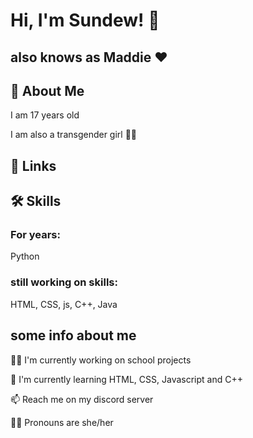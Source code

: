 
# Hi, I'm Sundew! 👋
## also knows as Maddie ❤️


## 🚀 About Me
I am 17 years old

I am also a transgender girl 🏳️‍⚧️

## 🔗 Links

## 🛠 Skills
### For years:
Python

### still working on skills:
HTML, CSS, js, C++, Java


## some info about me
👩‍💻 I'm currently working on school projects

🧠 I'm currently learning HTML, CSS, Javascript and C++

📫 Reach me on my discord server

🏳️‍⚧️ Pronouns are she/her



